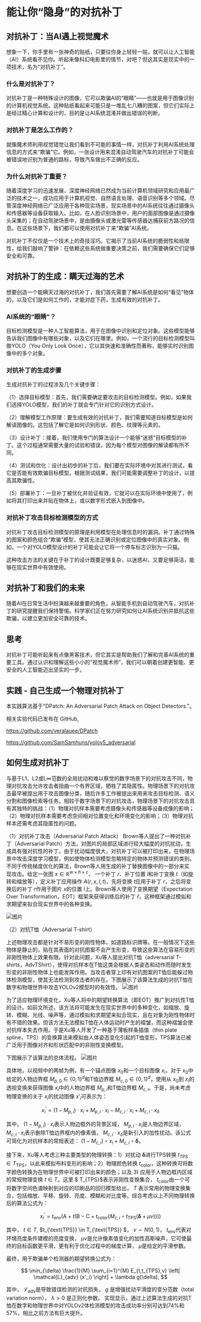 # 能让你“隐身”的对抗补丁

## 对抗补丁：当AI遇上视觉魔术
想象一下，你手里有一张神奇的贴纸，只要往你身上轻轻一贴，就可以让人工智能（AI）系统看不见你。听起来像科幻电影里的情节，对吧？但这其实是现实中的一项技术，名为“对抗补丁”。

### 什么是对抗补丁？
对抗补丁是一种特殊设计的图像，它可以欺骗AI的“眼睛”——也就是用于图像识别的计算机视觉系统。这种贴纸看起来可能只是一堆乱七八糟的图案，但它们实际上是经过精心计算和设计的，目的是让AI系统混淆并做出错误的判断。

### 对抗补丁是怎么工作的？
就像魔术师利用视觉错觉让我们看到不可能的事情一样，对抗补丁利用AI系统处理信息的方式来“欺骗”它。例如，一张设计用来混淆自动驾驶汽车的对抗补丁可能会被错误地识别为普通的路标，导致汽车做出不正确的反应。

### 为什么对抗补丁重要？
随着深度学习的迅速发展，深度神经网络已然成为当前计算机领域研究和应用最广泛的技术之一，成功应用于计算机视觉、自然语言处理、语音识别等多个领域。尽管深度神经网络已广泛应用于各种现实场景，现实场景中的AI系统往往通过摄像头和传感器等设备获取输入。比如，在人脸识别场景中，用户的面部图像是通过摄像头采集的；在自动驾驶场景中，是由摄像头或激光雷等传感器达捕获前方路况的信息。在这些场景下，我们都可以使用对抗补丁来“欺骗”AI系统。

对抗补丁不仅仅是一个技术上的奇技淫巧。它揭示了当前AI系统的脆弱性和局限性，给我们敲响了警钟：在依赖这些系统做重要决策之前，我们需要确保它们足够安全和可靠。

## 对抗补丁的生成：瞒天过海的艺术
想要创造一个能瞒天过海的对抗补丁，我们首先需要了解AI系统是如何“看见”物体的，以及它们是如何工作的，才能对症下药，生成有效的对抗补丁。

### AI系统的“眼睛”？
目标检测模型是一种人工智能算法，用于在图像中识别和定位对象。这些模型能够告诉我们图像中有哪些对象，以及它们在哪里。例如，一个流行的目标检测模型叫做YOLO（You Only Look Once），它以其快速和准确性而著称，能够实时识别图像中的多个对象。

### 对抗补丁的生成步骤
生成对抗补丁的过程涉及几个关键步骤：

（1）选择目标模型：首先，我们需要确定要攻击的目标检测模型。例如，如果我们选择YOLO模型，我们的补丁就会专门针对它的识别方式设计。

（2）理解模型工作原理：要生成有效的对抗补丁，我们需要知道目标模型是如何解读图像的。这包括了解它是如何识别形状、颜色、纹理等元素的。

（3）设计补丁：接着，我们使用专门的算法设计一个能够“迷惑”目标模型的补丁。这个过程通常需要大量的试验和错误，因为每个模型对图像的解读都有所不同。

（4）测试和优化：设计出初步的补丁后，我们要在实际环境中对其进行测试，看它是否能有效欺骗目标模型。根据测试结果，我们可能需要调整补丁的设计，以提高其欺骗性。

（5）部署补丁：一旦补丁被优化并验证有效，它就可以在实际环境中使用了，例如将其打印出来并贴在物体上，或以数字形式嵌入到图像中。

### 对抗补丁攻击目标检测模型的方式
对抗补丁攻击目标检测模型的原理是利用模型在处理信息时的漏洞。补丁通过特殊的图案和颜色组合“欺骗”模型，使其无法正确识别或定位图像中的真实对象。例如，一个对YOLO模型设计的补丁可能会让它将一个停车标志识别为一只猫。

这种攻击方法的关键在于补丁的设计既要足够复杂，以迷惑AI，又要足够简洁，能够在现实世界中有效使用。

## 对抗补丁和我们的未来
随着AI在日常生活中扮演越来越重要的角色，从智能手机到自动驾驶汽车，对抗补丁的研究提醒我们保持警惕。科学家们正在努力研究如何让AI系统识别并抵抗这些欺骗，以建立更加安全可靠的技术。

## 思考
对抗补丁可能听起来有点像黑客技术，但它其实是帮助我们了解和完善AI系统的重要工具。通过认识和理解这些小小的“视觉魔术师”，我们可以朝着创建更智能、更安全的人工智能迈出坚实的一步。

## 实践 - 自己生成一个物理对抗补丁
本实践算法基于"DPatch: An Adversarial Patch Attack on Object Detectors."。

相关实验代码已发布在 GitHub,

https://github.com/veralauee/DPatch


https://github.com/SamSamhuns/yolov5_adversarial




## 如何生成对抗补丁
与基于L1、L2或L∞范数的全局扰动和难以察觉的数字场景下的对抗攻击不同，物理对抗攻击允许攻击者扭曲一个有界区域，牺牲了其隐匿性。物理场景下的对抗攻击最早被提出用于攻击图像分类，随后许多工作被提出来用来攻击目标检测、语义分割和图像检索等任务。相较于数字场景下的对抗攻击，物理场景下的对抗攻击具有其独特的挑战：（1）物理对抗样本需要考虑摄像头和传感器等设备成像的影响；（2）物理对抗样本需要考虑空间相对位置变化和环境变化的影响；（3）物理对抗样本还需考虑其隐匿性的问题。

（1）对抗补丁攻击（Adversarial Patch Attack）
Brown等人提出了一种对抗补丁（Adversarial Patch）方法，对图片的局部区域进行较大幅度的对抗扰动，生成具有强对抗性的补丁。由于扰动幅度很大，对抗补丁可以被打印出来，在物理场景中攻击深度学习模型，例如使物体检测模型忽略特定的物体并预测错误的类别。不同于传统梯度优化的算法，Brown等人用生成的补丁替换图像中的一部分来实现攻击。给定一张图 $x \in \mathbb{R}^{w \times h \times c}$、 一个补丁 $r$、补丁位置  $l$和补丁变换 $t$（如旋转和缩放等），定义补丁应用操作 $A(r, x, l, t)$，先将变换 $t$应用于补丁 $r$，之后将变换后的补丁 $r$作用于图片 $x$的位置 $l$上。Brown等人使用了变换期望（Expectation Over Transformation，EOT）框架来获得训练后的补丁 $\widehat{r}$，这种框架通过模拟和求期望来拟合现实世界中的各种变换。

![图片](6.7_adversarial_patch.png)

（2）对抗T恤（Adversarial T-shirt）

上述物理攻击都是针对不易形变的刚性物体，如道路标识牌等。在一般情况下这些物体是静止的，贴在其表面的对抗图案不会产生形变，导致这些算法在容易形变的非刚性物体上效果有限。针对此问题，Xu等人提出对抗T恤（adversarial T-shirts，AdvTShirt），使得对抗样本在T恤这类会根据人类姿态和动作而随时发生形变的非刚性物体上也能发挥作用。当攻击者穿上印有对抗图案的T恤后能躲过物体检测模型，使其无法检测到攻击者的存在。下图展示了该算法生成的对抗T恤在数字和物理世界中攻击YOLOv2模型时的有效性。
![图片](6.9_adv_tshirt.png)

为了适应物理环境变化，Xu等人将中的期望转换算法（即EOT）推广到对抗性T恤的设计。如前文所述，该方法将可能发生在现实世界中的多种变化，如缩放、旋转、模糊、光线、噪声等，通过模拟和求期望来拟合现实，且在对象为刚性物体时有不错的效果。但该方法无法模拟T恤在人体运动时产生的褶皱，而这种褶皱会使对抗样本失去作用。于是Xu等人开发了一种基于薄板样条插值（thin plate spline，TPS）的变换算法来模拟由人体姿态变化引起的T恤变形，TPS算法已被广泛用于图像对齐和形状匹配中的非刚性变换模型。

下图展示了该算法的总体流程。
![图片](6.10_adv_tshirt_framework.png)

具体地，以视频中的两帧为例，有一个锚点图像 $x_0$和一个目标图像 $x_i$，对于 $x_0$中给定的人物边界框 $M_{p, 0} \in\{0,1\}^{d}$和T恤边界框 $M_{c, 0} \in\{0,1\}^{d}$，使用从 $x_0$到 $x_i$的透视变换来获得图像 $x_i$中的人物边界框 $M_{p, i}$和T恤边界框 $M_{c, i}$。于是，尚未考虑物理变换的关于 $x_i$的扰动图像 $x'_{i}$可表示为：

$$
x_i^\prime  = (1 - M_{p,i}) \cdot x_{i} + M_{p,i} \cdot x_{i} - M_{c,i} \cdot x_{i} + M_{c,i} \cdot x_{\delta}
$$

其中， $(1 - M_{p,i}) \cdot x_{i}$表示人物边框外的背景区域， $M_{p,i} \cdot x_{i}$是人物边界区域， $M_{c,i} \cdot x_{i}$表示删除T恤边界框内的像素值， $M_{c,i} \cdot x_{\delta}$是新引入的加性扰动。该公式可简化为对抗样本的常规表述：  $\left(1-M_{c, i}\right) \circ x_{i}+M_{c, i} \circ \mathbf{\delta}$。

接下来，Xu等人考虑三种主要类型的物理转换：1）对扰动 $\mathbf{\delta}$进行TPS转换 $t_{\text{TPS}} \in T_{\text{TPS}}$，以此来模拟布料变形的影响；2）物理颜色转换 $t_{\text{color}}$，这种转换可将数字颜色转换为在物理世界中可被打印出来的颜色；以及 3) 应用于人物边框内区域的常规物理变换 $t \in T$。这里 $ T_{TPS}$表示非刚性变换集合， $t_{\text{color}}$由一个可将数字空间色谱映射到对应的印刷品的回归模型给出， $T$ 表示常用的物理变换集合，包括缩放、平移、旋转、亮度、模糊和对比度等。综合考虑以上不同物理转换后的算法公式为：

$$
    x_i^\prime = t_{\text{env}}\left(\text{A}+t\left(\text{B}-\text{C}+t_{\text{color}}\left(M_{c, i} \circ t_{\text{TPS}}(\mathbf{\delta}+\mu v)\right)\right)\right)
$$

其中， $t \in T$, $t_{\text{TPS}} \in T_{\text{TPS}} $， $v \sim N(0,1)$， $t_{\text{env}}$代表对环境亮度条件建模的亮度变换， $\mu v$是允许像素值变化的加性高斯噪声，它可使最终的目标函数更平滑，更有利于优化过程中的梯度计算， $\mu$是给定的平滑参数。

最终，用于欺骗单个检测器的期望转换公式为：

$$
\min_{\delta} \frac{1}{M} \sum_{i=1}^{M} E_{t,t_{TPS},v} \left[ \mathcal{L}_{adv} (x'_i) \right] + \lambda g(\delta),
$$

其中， $\mathcal{L}_{adv}$是导致错误检测的对抗损失， $g$ 是增强扰动平滑度的变分范数（total variation norm）， $\lambda>0$ 是正则化参数。
实现显示，通过上述算法生成的对抗T恤在数字和物理世界中对YOLOv2体检测模型的攻击成功率分别可达到74%和 57%，相比之前方法有巨大提升。
